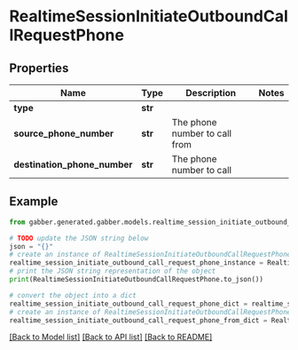# RealtimeSessionInitiateOutboundCallRequestPhone


## Properties

Name | Type | Description | Notes
------------ | ------------- | ------------- | -------------
**type** | **str** |  | 
**source_phone_number** | **str** | The phone number to call from | 
**destination_phone_number** | **str** | The phone number to call | 

## Example

```python
from gabber.generated.gabber.models.realtime_session_initiate_outbound_call_request_phone import RealtimeSessionInitiateOutboundCallRequestPhone

# TODO update the JSON string below
json = "{}"
# create an instance of RealtimeSessionInitiateOutboundCallRequestPhone from a JSON string
realtime_session_initiate_outbound_call_request_phone_instance = RealtimeSessionInitiateOutboundCallRequestPhone.from_json(json)
# print the JSON string representation of the object
print(RealtimeSessionInitiateOutboundCallRequestPhone.to_json())

# convert the object into a dict
realtime_session_initiate_outbound_call_request_phone_dict = realtime_session_initiate_outbound_call_request_phone_instance.to_dict()
# create an instance of RealtimeSessionInitiateOutboundCallRequestPhone from a dict
realtime_session_initiate_outbound_call_request_phone_from_dict = RealtimeSessionInitiateOutboundCallRequestPhone.from_dict(realtime_session_initiate_outbound_call_request_phone_dict)
```
[[Back to Model list]](../README.md#documentation-for-models) [[Back to API list]](../README.md#documentation-for-api-endpoints) [[Back to README]](../README.md)


